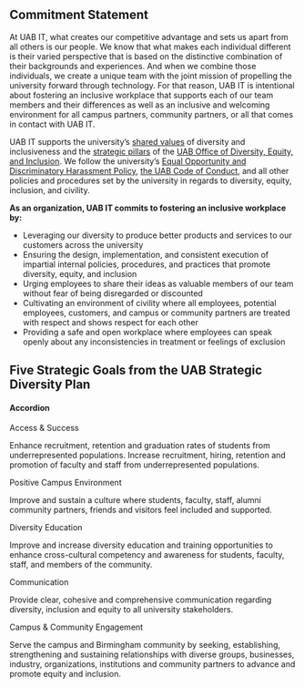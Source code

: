 ## Commitment Statement

At UAB IT, what creates our competitive advantage and sets us apart from all others is our people. We know that what makes each individual different is their varied perspective that is based on the distinctive combination of their backgrounds and experiences. And when we combine those individuals, we create a unique team with the joint mission of propelling the university forward through technology. For that reason, UAB IT is intentional about fostering an inclusive workplace that supports each of our team members and their differences as well as an inclusive and welcoming environment for all campus partners, community partners, or all that comes in contact with UAB IT.

UAB IT supports the university’s [shared values](https://www.uab.edu/plan/the-plan/mission-vision-shared-values) of diversity and inclusiveness and the [strategic pillars](https://www.uab.edu/dei/about/strategic-diversity-plan) of the [UAB Office of Diversity, Equity, and Inclusion](https://www.uab.edu/dei/). We follow the university’s [Equal Opportunity and Discriminatory Harassment Policy](https://www.uab.edu/policies/content/Pages/UAB-BT-POL-0000052.html), [the UAB Code of Conduct](https://www.uab.edu/compliance/code), and all other policies and procedures set by the university in regards to diversity, equity, inclusion, and civility.

**As an organization, UAB IT commits to fostering an inclusive workplace by:**

- Leveraging our diversity to produce better products and services to our customers across the university
- Ensuring the design, implementation, and consistent execution of impartial internal policies, procedures, and practices that promote diversity, equity, and inclusion
- Urging employees to share their ideas as valuable members of our team without fear of being disregarded or discounted
- Cultivating an environment of civility where all employees, potential employees, customers, and campus or community partners are treated with respect and shows respect for each other
- Providing a safe and open workplace where employees can speak openly about any inconsistencies in treatment or feelings of exclusion

## Five Strategic Goals from the UAB Strategic Diversity Plan

####  Accordion

Access & Success

<p>
Enhance recruitment, retention and graduation rates of students from underrepresented populations. Increase recruitment, hiring, retention and promotion of faculty and staff from underrepresented populations.</p>

Positive Campus Environment

<p>
Improve and sustain a culture where students, faculty, staff, alumni community partners, friends and visitors feel included and supported.</p>

Diversity Education

<p>
Improve and increase diversity education and training opportunities to enhance cross-cultural competency and awareness for students, faculty, staff, and members of the community. </p>

Communication

<p>
Provide clear, cohesive and comprehensive communication regarding diversity, inclusion and equity to all university stakeholders.  </p>

Campus & Community Engagement

<p>
Serve the campus and Birmingham community by seeking, establishing, strengthening and sustaining relationships with diverse groups, businesses, industry, organizations, institutions and community partners to advance and promote equity and inclusion.</p>

